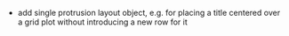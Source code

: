 - add single protrusion layout object, e.g. for placing a title centered
  over a grid plot without introducing a new row for it
